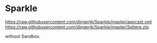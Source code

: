 # Sparkle

https://raw.githubusercontent.com/dingerjk/Sparkle/master/appcast.xml
https://raw.githubusercontent.com/dingerjk/Sparkle/master/Sphere.zip

without Sandbox.
